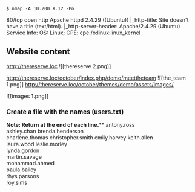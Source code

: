 ```
$ nmap -A 10.200.X.12 -Pn

```

80/tcp open  http    Apache httpd 2.4.29 ((Ubuntu))
|_http-title: Site doesn't have a title (text/html).
|_http-server-header: Apache/2.4.29 (Ubuntu)
Service Info: OS: Linux; CPE: cpe:/o:linux:linux_kernel

## Website content
http://thereserve.loc
![[thereserve 2.png]]

http://thereserve.loc/october/index.php/demo/meettheteam
![[the_team 1.png]]
http://thereserve.loc/october/themes/demo/assets/images/

![[images 1.png]]

### Create a file with the names (users.txt)
**Note: Return at the end of each line.****
antony.ross	 
ashley.chan	
brenda.henderson	 
charlene.thomas 
christopher.smith 
emily.harvey 
keith.allen	 
laura.wood
leslie.morley	 
lynda.gordon	 
martin.savage	 
mohammad.ahmed	 
paula.bailey	 
rhys.parsons	 
roy.sims 